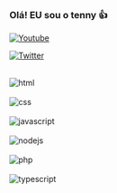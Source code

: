 
### Olá! EU sou o tenny 👍

[![Youtube](https://img.shields.io/badge/YouTube-FF0000?style=for-the-badge&logo=youtube&logoColor=white)](http://www.youtube.com/@tenny9246)

[![Twitter](https://img.shields.io/badge/Twitter-1DA1F2?style=for-the-badge&logo=twitter&logoColor=white)](https://twitter.com/tenny_mcpe?t=dYZ_xvK5cY1ENm8IhliMlw&s=09)


<div style="display: inline_block"><br/>
<img align="center" alt="html" src="	https://img.shields.io/badge/HTML-239120?style=for-the-badge&logo=html5&logoColor=white"/>
</div>
<div style="display: inline_block"><br/>
<img align="center" alt="css" src="		https://img.shields.io/badge/CSS-239120?&style=for-the-badge&logo=css3&logoColor=white"/>
</div>
<div style="display: inline_block"><br/>
<img align="center" alt="javascript" src="https://img.shields.io/badge/JavaScript-F7DF1E?style=for-the-badge&logo=javascript&logoColor=black"/>
</div>
<div style="display: inline_block"><br/>
<img align="center" alt="nodejs" src="	https://img.shields.io/badge/Node.js-43853D?style=for-the-badge&logo=node.js&logoColor=whitek"/>
</div>
<div style="display: inline_block"><br/>
<img align="center" alt="php" src="https://img.shields.io/badge/PHP-777BB4?style=for-the-badge&logo=php&logoColor=white"/>
</div>
<div style="display: inline_block"><br/>
<img align="center" alt="typescript" src="https://img.shields.io/badge/TypeScript-007ACC?style=for-the-badge&logo=typescript&logoColor=white"/>
</div>
<div style="display: inline_block"><br/>
<img align="center" alt="react" src="https://img.shields.io/badge/React_Native-20232A?styl
